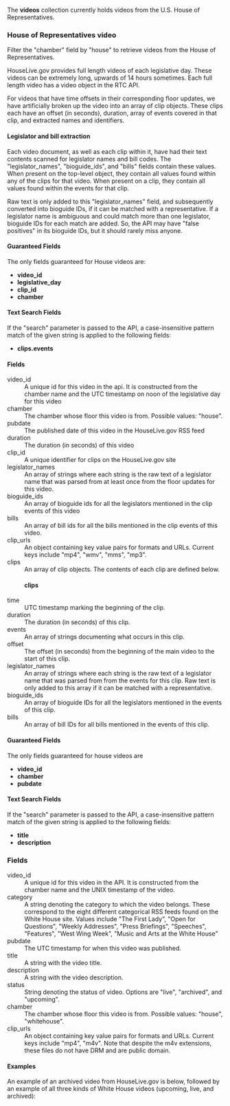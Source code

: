 The **videos** collection currently holds videos from the U.S. House of Representatives.

### House of Representatives video

Filter the "chamber" field by "house" to retrieve videos from the House of Representatives.

HouseLive.gov provides full length videos of each legislative day. These videos can be extremely long, upwards of 14 hours sometimes. Each full length video has a video object in the RTC API. 

For videos that have time offsets in their corresponding floor updates, we have artificially broken up the video into an array of clip objects. These clips each have an offset (in seconds), duration, array of events covered in that clip, and extracted names and identifiers.

#### Legislator and bill extraction

Each video document, as well as each clip within it, have had their text contents scanned for legislator names and bill codes. The "legislator_names", "bioguide_ids", and "bills" fields contain these values. When present on the top-level object, they contain all values found within any of the clips for that video. When present on a clip, they contain all values found within the events for that clip.

Raw text is only added to this "legislator_names" field, and subsequently converted into bioguide IDs, if it can be matched with a representative. If a legislator name is ambiguous and could match more than one legislator, bioguide IDs for each match are added. So, the API may have "false positives" in its bioguide IDs, but it should rarely miss anyone.

#### Guaranteed Fields

The only fields guaranteed for House videos are:

* **video_id**
* **legislative_day**
* **clip_id**
* **chamber**

####  Text Search Fields

If the "search" parameter is passed to the API, a case-insensitive pattern match of the given string is applied to the following fields:

* **clips.events**

####  Fields

<dt>video_id</dt>
<dd>A unique id for this video in the api. It is constructed from the chamber name and the UTC timestamp on noon of the legislative day for this video</dd>

<dt>chamber</dt>
<dd>The chamber whose floor this video is from. Possible values: "house".</dd>

<dt>pubdate</dt>
<dd>The published date of this video in the HouseLive.gov RSS feed</dd>

<dt>duration</dt>
<dd>The duration (in seconds) of this video</dd>

<dt>clip_id</dt>
<dd>A unique identifier for clips on the HouseLive.gov site</dd>

<dt>legislator_names</dt>
<dd>An array of strings where each string is the raw text of a legislator name that was parsed from at least once from the floor updates for this video.</dd>

<dt>bioguide_ids</dt>
<dd>An array of bioguide ids for all the legislators mentioned in the clip events of this video</dd>

<dt>bills</dt>
<dd>An array of bill ids for all the bills mentioned in the clip events of this video.</dd>

<dt>clip_urls</dt>
<dd>An object containing key value pairs for formats and URLs. Current keys include "mp4", "wmv", "mms", "mp3".</dd>

<dt>clips</dt>
<dd>An array of clip objects. The contents of each clip are defined below.

#### clips

<dt>time</dt>
<dd>UTC timestamp marking the beginning of the clip.</dd>

<dt>duration</dt>
<dd>The duration (in seconds) of this clip.</dd>

<dt>events</dt>
<dd>An array of strings documenting what occurs in this clip.</dd>

<dt>offset</dt>
<dd>The offset (in seconds) from the beginning of the main video to the start of this clip.</dd>

<dt>legislator_names</dt>
<dd>An array of strings where each string is the raw text of a legislator name that was parsed from from the events for this clip. Raw text is only added to this array if it can be matched with a representative.</dd>

<dt>bioguide_ids</dt>
<dd>An array of bioguide IDs for all the legislators mentioned in the events of this clip.</dd>

<dt>bills</dt>
<dd>An array of bill IDs for all bills mentioned in the events of this clip.</dd>

#### Guaranteed Fields

The only fields guaranteed for house videos are 

* **video_id**
* **chamber**
* **pubdate**

#### Text Search Fields

If the "search" parameter is passed to the API, a case-insensitive pattern match of the given string is applied to the following fields:

* **title**
* **description**

### Fields

<dt>video_id</dt>
<dd>A unique id for this video in the API. It is constructed from the chamber name and the UNIX timestamp of the video.</dd>

<dt>category</dt>
<dd>A string denoting the category to which the video belongs. These correspond to the eight different categorical RSS feeds found on the White House site. Values include "The First Lady", "Open for Questions", "Weekly Addresses", "Press Briefings", "Speeches", "Features", "West Wing Week", "Music and Arts at the White House"</dd>

<dt>pubdate</dt>
<dd>The UTC timestamp for when this video was published.</dd>

<dt>title</dt>
<dd>A string with the video title.</dd>

<dt>description</dt>
<dd>A string with the video description.</dd>

<dt>status</dt>
<dd>String denoting the status of video. Options are "live", "archived", and "upcoming".</dd>

<dt>chamber</dt>
<dd>The chamber whose floor this video is from. Possible values: "house", "whitehouse".</dd>

<dt>clip_urls</dt>
<dd>An object containing key value pairs for formats and URLs. Current keys include "mp4", "m4v". Note that despite the m4v extensions, these files do not have DRM and are public domain.</dd>

#### Examples

An example of an archived video from HouseLive.gov is below, followed by an example of all three kinds of White House videos (upcoming, live, and archived):

<script src="https://gist.github.com/773645.js?file=videos-house.json"></script>

<script src="https://gist.github.com/773645.js?file=videos-whitehouse.json"></script>
